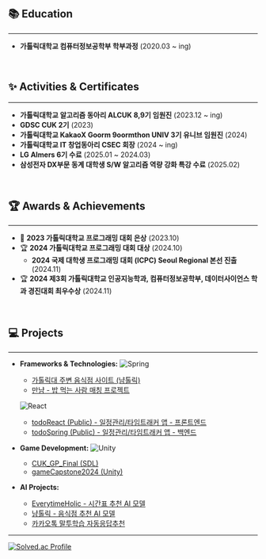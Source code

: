 ## 📚 Education
<hr style="height:1px; border:0; border-top:1px solid #EAEAEA;" />

- **가톨릭대학교 컴퓨터정보공학부 학부과정** (2020.03 ~ ing)

<br/>

## ✨ Activities & Certificates
<hr style="height:1px; border:0; border-top:1px solid #EAEAEA;" />

- **가톨릭대학교 알고리즘 동아리 ALCUK 8,9기 임원진** (2023.12 ~ ing)  
- **GDSC CUK 2기** (2023)
- **가톨릭대학교 KakaoX Goorm 9oormthon UNIV 3기 유니브 임원진** (2024)
- **가톨릭대학교 IT 창업동아리 CSEC 회장** (2024 ~ ing)
- **LG AImers 6기 수료** (2025.01 ~ 2024.03)
- **삼성전자 DX부문 동계 대학생 S/W 알고리즘 역량 강화 특강 수료** (2025.02) 

<br/>

## 🏆 Awards & Achievements
<hr style="height:1px; border:0; border-top:1px solid #EAEAEA;" />

- 🥈 **2023 가톨릭대학교 프로그래밍 대회 은상** (2023.10)  
- 🏆 **2024 가톨릭대학교 프로그래밍 대회 대상** (2024.10)  
  -  **2024 국제 대학생 프로그래밍 대회 (ICPC) Seoul Regional 본선 진출** (2024.11)
- 🏆 **2024 제3회 가톨릭대학교 인공지능학과, 컴퓨터정보공학부, 데이터사이언스 학과 경진대회 최우수상** (2024.11)  

<br/>

## 💻 Projects
<hr style="height:1px; border:0; border-top:1px solid #EAEAEA;" />

- **Frameworks & Technologies:** ![Spring](https://img.shields.io/badge/Spring-6DB33F?style=flat&logo=spring&logoColor=white)
    - [가톨릭대 주변 음식점 사이트 (냠톨릭)](https://github.com/dfdfg42/nyum-tolic)
    - [만냠 - 밥 먹는 사람 매칭 프로젝트](https://github.com/dfdfg42/CatholicTableMatching)
  
  ![React](https://img.shields.io/badge/React-61DAFB?style=flat&logo=react&logoColor=black)
    - [todoReact (Public) - 일정관리/타임트래커 앱 - 프론트엔드](https://github.com/dfdfg42/todoReact)
    - [todoSpring (Public) - 일정관리/타임트래커 앱 - 백엔드](https://github.com/dfdfg42/todoSpring)

- **Game Development:** ![Unity](https://img.shields.io/badge/Unity-000000?style=flat&logo=unity&logoColor=white)
    - [CUK_GP_Final (SDL)](https://github.com/dfdfg42/CUK_GP_Final)
    - [gameCapstone2024 (Unity)](https://github.com/dfdfg42/gameCapstone2024)

- **AI Projects:**
    - [EverytimeHolic - 시간표 추천 AI 모델](https://github.com/dfdfg42/EverytimeHolic)
    - [냠톨릭 - 음식점 추천 AI 모델](https://github.com/dfdfg42/numtolic_recommend)
    - [카카오톡 말투학습 자동응답추천](https://github.com/dfdfg42/Kakaotalk_Recommend_AI)

***

[![Solved.ac Profile](http://mazassumnida.wtf/api/v2/generate_badge?boj=dfdfg1)](https://solved.ac/dfdfg1)
